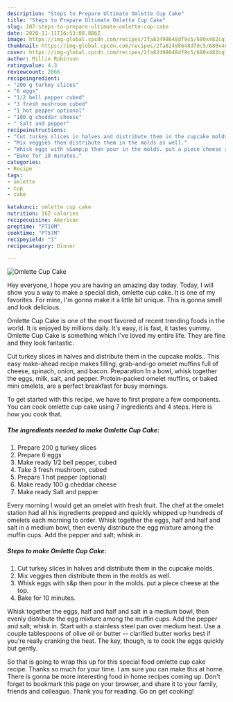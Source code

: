 ```yaml
---
description: "Steps to Prepare Ultimate Omlette Cup Cake"
title: "Steps to Prepare Ultimate Omlette Cup Cake"
slug: 107-steps-to-prepare-ultimate-omlette-cup-cake
date: 2020-11-11T16:53:08.886Z
image: https://img-global.cpcdn.com/recipes/2fa82498648df9c5/680x482cq70/omlette-cup-cake-recipe-main-photo.jpg
thumbnail: https://img-global.cpcdn.com/recipes/2fa82498648df9c5/680x482cq70/omlette-cup-cake-recipe-main-photo.jpg
cover: https://img-global.cpcdn.com/recipes/2fa82498648df9c5/680x482cq70/omlette-cup-cake-recipe-main-photo.jpg
author: Millie Robinson
ratingvalue: 4.3
reviewcount: 2866
recipeingredient:
- "200 g turkey slices"
- "6 eggs"
- "1/2 bell pepper cubed"
- "3 fresh mushroom cubed"
- "1 hot pepper optional"
- "100 g cheddar cheese"
- " Salt and pepper"
recipeinstructions:
- "Cut turkey slices in halves and distribute them in the cupcake molds."
- "Mix veggies then distribute them in the molds as well."
- "Whisk eggs with s&amp;p then pour in the molds. put a piece cheese at the top."
- "Bake for 10 minutes."
categories:
- Recipe
tags:
- omlette
- cup
- cake

katakunci: omlette cup cake 
nutrition: 162 calories
recipecuisine: American
preptime: "PT10M"
cooktime: "PT57M"
recipeyield: "3"
recipecategory: Dinner

---
```



![Omlette Cup Cake](https://img-global.cpcdn.com/recipes/2fa82498648df9c5/680x482cq70/omlette-cup-cake-recipe-main-photo.jpg)

Hey everyone, I hope you are having an amazing day today. Today, I will show you a way to make a special dish, omlette cup cake. It is one of my favorites. For mine, I'm gonna make it a little bit unique. This is gonna smell and look delicious.

Omlette Cup Cake is one of the most favored of recent trending foods in the world. It is enjoyed by millions daily. It's easy, it is fast, it tastes yummy. Omlette Cup Cake is something which I've loved my entire life. They are fine and they look fantastic.

Cut turkey slices in halves and distribute them in the cupcake molds.. This easy make-ahead recipe makes filling, grab-and-go omelet muffins full of cheese, spinach, onion, and bacon. Preparation In a bowl, whisk together the eggs, milk, salt, and pepper. Protein-packed omelet muffins, or baked mini omelets, are a perfect breakfast for busy mornings.


To get started with this recipe, we have to first prepare a few components. You can cook omlette cup cake using 7 ingredients and 4 steps. Here is how you cook that.

<!--inarticleads1-->

##### The ingredients needed to make Omlette Cup Cake:

1. Prepare 200 g turkey slices
1. Prepare 6 eggs
1. Make ready 1/2 bell pepper, cubed
1. Take 3 fresh mushroom, cubed
1. Prepare 1 hot pepper (optional)
1. Make ready 100 g cheddar cheese
1. Make ready  Salt and pepper


Every morning I would get an omelet with fresh fruit. The chef at the omelet station had all his ingredients prepped and quickly whipped up hundreds of omelets each morning to order. Whisk together the eggs, half and half and salt in a medium bowl, then evenly distribute the egg mixture among the muffin cups. Add the pepper and salt; whisk in. 

<!--inarticleads2-->

##### Steps to make Omlette Cup Cake:

1. Cut turkey slices in halves and distribute them in the cupcake molds.
1. Mix veggies then distribute them in the molds as well.
1. Whisk eggs with s&amp;p then pour in the molds. put a piece cheese at the top.
1. Bake for 10 minutes.


Whisk together the eggs, half and half and salt in a medium bowl, then evenly distribute the egg mixture among the muffin cups. Add the pepper and salt; whisk in. Start with a stainless steel pan over medium heat. Use a couple tablespoons of olive oil or butter -- clarified butter works best if you&#39;re really cranking the heat. The key, though, is to cook the eggs quickly but gently. 

So that is going to wrap this up for this special food omlette cup cake recipe. Thanks so much for your time. I am sure you can make this at home. There is gonna be more interesting food in home recipes coming up. Don't forget to bookmark this page on your browser, and share it to your family, friends and colleague. Thank you for reading. Go on get cooking!
